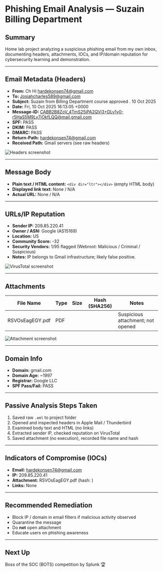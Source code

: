 # Phishing Email Analysis — Suzain Billing Department

## Summary
Home lab project analyzing a suspicious phishing email from my own inbox, documenting headers, attachments, IOCs, and IP/domain reputation for cybersecurity learning and demonstration.

---

## Email Metadata (Headers)
- **From:** Ch Hi <hardekonsen74@gmail.com>
- **To:** Josiahcharles589@gmail.com
- **Subject:** Suzain from Billing Department course approved . 10 Oct 2025
- **Date:** Fri, 10 Oct 2025 16:13:05 +0000
- **Message-ID:** <CABB2B8ZoV_4TmS25jPA2QVj3+DLy1y0-r5HaS5M9Ly7jOkfLQQ@mail.gmail.com>
- **SPF:** PASS
- **DKIM:** PASS
- **DMARC:** PASS
- **Return-Path:** <hardekonsen74@gmail.com>
- **Received Path:** Gmail servers (see raw headers)

![Headers screenshot](reports/headers.png)

---

## Message Body
- **Plain text / HTML content:** `<div dir="ltr"></div>` (empty HTML body)
- **Displayed link text:** None / N/A
- **Actual URL:** None / N/A

---

## URLs/IP Reputation
- **Sender IP:** 209.85.220.41
- **Owner / ASN:** Google (AS15169)
- **Location:** US
- **Community Score:** -32
- **Security Vendors:** 1/95 flagged (Webroot: Malicious / Criminal / Suspicious)
- **Notes:** IP belongs to Gmail infrastructure; likely false positive.

![VirusTotal screenshot](reports/ip_virustotal.png)

---

## Attachments
| File Name | Type | Size | Hash (SHA256) | Notes |
|-----------|------|------|---------------|-------|
| RSVOsEagEGY.pdf | PDF | <FILL IN> | <FILL IN> | Suspicious attachment; not opened |

![Attachment screenshot](reports/attachment.png)

---

## Domain Info
- **Domain:** gmail.com  
- **Domain Age:** ~1997  
- **Registrar:** Google LLC  
- **SPF Pass/Fail:** PASS

---

## Passive Analysis Steps Taken
1. Saved raw `.eml` to project folder
2. Opened and inspected headers in Apple Mail / Thunderbird
3. Examined body text and HTML (no links)
4. Extracted sender IP, checked reputation on VirusTotal
5. Saved attachment (no execution), recorded file name and hash

---

## Indicators of Compromise (IOCs)
- **Email:** hardekonsen74@gmail.com
- **IP:** 209.85.220.41
- **Attachment:** RSVOsEagEGY.pdf (hash: <FILL IN>)
- **Links:** None

---

## Recommended Remediation
- Block IP / domain in email filters if malicious activity observed
- Quarantine the message
- Do **not** open attachment
- Educate users on phishing awareness

---

## Next Up
 Boss of the SOC (BOTS) competition by Splunk 🏆
